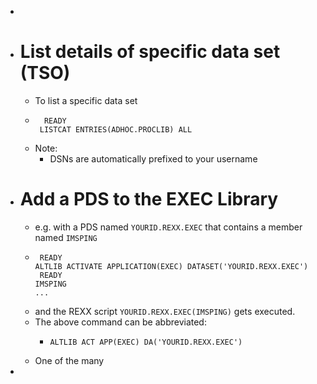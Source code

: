 -
- # List details of specific data set (TSO)
	- To list a specific data set
	- ```
	    READY
	   LISTCAT ENTRIES(ADHOC.PROCLIB) ALL
	  ```
	- Note:
		- DSNs are automatically prefixed to your username
- # Add a PDS to the EXEC Library
	- e.g. with a PDS named `YOURID.REXX.EXEC` that contains a member named `IMSPING`
	- ```
	   READY
	  ALTLIB ACTIVATE APPLICATION(EXEC) DATASET('YOURID.REXX.EXEC')
	   READY
	  IMSPING
	  ...
	  ```
	- and the REXX script `YOURID.REXX.EXEC(IMSPING)` gets executed.
	- The above command can be abbreviated:
		- ```
		  ALTLIB ACT APP(EXEC) DA('YOURID.REXX.EXEC')
		  ```
	- One of the many
-